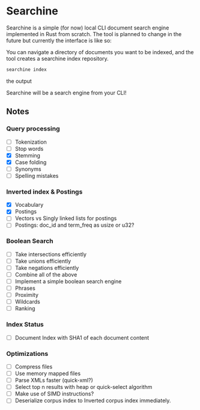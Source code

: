 # Searchine

Searchine is a simple (for now) local CLI document search engine implemented in Rust from scratch.
The tool is planned to change in the future but currently the interface is like so:

You can navigate a directory of documents you want to be indexed, and the tool creates a searchine
index repository.

```bash
searchine index
```

the output

Searchine will be a search engine from your CLI!

## Notes

### Query processing

- [ ] Tokenization
- [ ] Stop words
- [x] Stemming
- [x] Case folding
- [ ] Synonyms
- [ ] Spelling mistakes

### Inverted index & Postings

- [x] Vocabulary
- [x] Postings
- [ ] Vectors vs Singly linked lists for postings
- [ ] Postings: doc_id and term_freq as usize or u32?

### Boolean Search

- [ ] Take intersections efficiently
- [ ] Take unions efficiently
- [ ] Take negations efficiently
- [ ] Combine all of the above
- [ ] Implement a simple boolean search engine
- [ ] Phrases
- [ ] Proximity
- [ ] Wildcards
- [ ] Ranking

### Index Status

- [ ] Document Index with SHA1 of each document content

### Optimizations

- [ ] Compress files
- [ ] Use memory mapped files
- [ ] Parse XMLs faster (quick-xml?)
- [ ] Select top n results with heap or quick-select algorithm
- [ ] Make use of SIMD instructions?
- [ ] Deserialize corpus index to Inverted corpus index immediately.